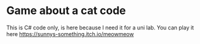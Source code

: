 # Game about a cat code
This is C# code only, is here because I need it for a uni lab.
You can play it here https://sunnys-something.itch.io/meowmeow
